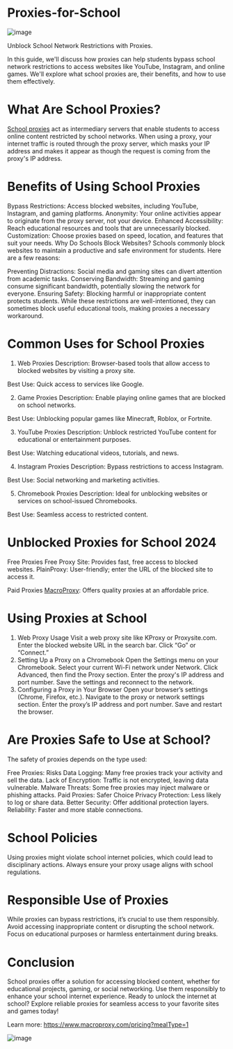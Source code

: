 # Proxies-for-School
![image](https://github.com/user-attachments/assets/4965b77f-1e65-49d2-9466-caf0f09a1ba1)

Unblock School Network Restrictions with Proxies.

In this guide, we'll discuss how proxies can help students bypass school network restrictions to access websites like YouTube, Instagram, and online games. We'll explore what school proxies are, their benefits, and how to use them effectively.

# What Are School Proxies?
[School proxies](https://www.macroproxy.com/blog/Proxies-for-School-Access-Blocked-Websites-Games-and-Social-Media) act as intermediary servers that enable students to access online content restricted by school networks. When using a proxy, your internet traffic is routed through the proxy server, which masks your IP address and makes it appear as though the request is coming from the proxy's IP address.

# Benefits of Using School Proxies
Bypass Restrictions: Access blocked websites, including YouTube, Instagram, and gaming platforms.
Anonymity: Your online activities appear to originate from the proxy server, not your device.
Enhanced Accessibility: Reach educational resources and tools that are unnecessarily blocked.
Customization: Choose proxies based on speed, location, and features that suit your needs.
Why Do Schools Block Websites?
Schools commonly block websites to maintain a productive and safe environment for students. Here are a few reasons:

Preventing Distractions: Social media and gaming sites can divert attention from academic tasks.
Conserving Bandwidth: Streaming and gaming consume significant bandwidth, potentially slowing the network for everyone.
Ensuring Safety: Blocking harmful or inappropriate content protects students.
While these restrictions are well-intentioned, they can sometimes block useful educational tools, making proxies a necessary workaround.

# Common Uses for School Proxies
1. Web Proxies
Description: Browser-based tools that allow access to blocked websites by visiting a proxy site.

Best Use: Quick access to services like Google.

2. Game Proxies
Description: Enable playing online games that are blocked on school networks.

Best Use: Unblocking popular games like Minecraft, Roblox, or Fortnite.

3. YouTube Proxies
Description: Unblock restricted YouTube content for educational or entertainment purposes.

Best Use: Watching educational videos, tutorials, and news.

4. Instagram Proxies
Description: Bypass restrictions to access Instagram.

Best Use: Social networking and marketing activities.

5. Chromebook Proxies
Description: Ideal for unblocking websites or services on school-issued Chromebooks.

Best Use: Seamless access to restricted content.

# Unblocked Proxies for School 2024
Free Proxies
Free Proxy Site: Provides fast, free access to blocked websites.
PlainProxy: User-friendly; enter the URL of the blocked site to access it.

Paid Proxies
[MacroProxy](https://www.macroproxy.com/): Offers quality proxies at an affordable price.

# Using Proxies at School
1. Web Proxy Usage
Visit a web proxy site like KProxy or Proxysite.com.
Enter the blocked website URL in the search bar.
Click “Go” or “Connect.”
2. Setting Up a Proxy on a Chromebook
Open the Settings menu on your Chromebook.
Select your current Wi-Fi network under Network.
Click Advanced, then find the Proxy section.
Enter the proxy's IP address and port number.
Save the settings and reconnect to the network.
3. Configuring a Proxy in Your Browser
Open your browser’s settings (Chrome, Firefox, etc.).
Navigate to the proxy or network settings section.
Enter the proxy’s IP address and port number.
Save and restart the browser.

# Are Proxies Safe to Use at School?
The safety of proxies depends on the type used:

Free Proxies: Risks
Data Logging: Many free proxies track your activity and sell the data.
Lack of Encryption: Traffic is not encrypted, leaving data vulnerable.
Malware Threats: Some free proxies may inject malware or phishing attacks.
Paid Proxies: Safer Choice
Privacy Protection: Less likely to log or share data.
Better Security: Offer additional protection layers.
Reliability: Faster and more stable connections.

# School Policies
Using proxies might violate school internet policies, which could lead to disciplinary actions. Always ensure your proxy usage aligns with school regulations.

# Responsible Use of Proxies
While proxies can bypass restrictions, it’s crucial to use them responsibly. Avoid accessing inappropriate content or disrupting the school network. Focus on educational purposes or harmless entertainment during breaks.

# Conclusion
School proxies offer a solution for accessing blocked content, whether for educational projects, gaming, or social networking. Use them responsibly to enhance your school internet experience. Ready to unlock the internet at school? Explore reliable proxies for seamless access to your favorite sites and games today!

Learn more: https://www.macroproxy.com/pricing?mealType=1

![image](https://github.com/user-attachments/assets/010f7b14-2fec-41a1-a438-ec4fa5f01fef)
